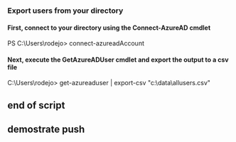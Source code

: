 ### Export users from your directory

#### First, connect to your directory using the Connect-AzureAD cmdlet

PS C:\Users\rodejo> connect-azureadAccount                       

#### Next, execute the GetAzureADUser cmdlet and export the output to a csv file

C:\Users\rodejo> get-azureaduser | export-csv "c:\data\allusers.csv"

## end of script ##
##  demostrate push ##

